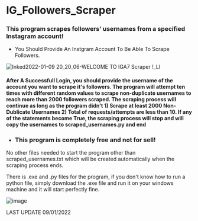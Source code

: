 # IG_Followers_Scraper
<h3>This program scrapes followers' usernames from a specified Instagram account!</h3>


* You Should Provide An Instgram Account To Be Able To Scrape Followers.

![Inked2022-01-09 20_20_06-WELCOME TO IGA7 Scraper !_LI](https://user-images.githubusercontent.com/58238467/148697545-ccf1f264-fe39-4c81-8d82-7ed619aec563.jpg)

<h4> <p>After A Successfull Login, you should provide the username of the account you want to scrape it's followers.
  The program will attempt ten times with different random values to scrape non-duplicate usernames to reach more than 2000 followers scraped. The scraping process will continue as long as the program didn't 1) Scrape at least 2000 Non-Dublicate Usernames 2) Total of requests/attempts are less than 10. If any of the statements become True, the scraping process will stop and will copy the usernames to scraped_usernames.py and end
  </p></h4>

* <h3> This program is completely free and not for sell! </h3>

<p>No other files needed to start the program other than scraped_usernames.txt which will be created automatically when the scraping process ends.</p>

<p>There is .exe and .py files for the program, if you don't know how to run a python file, simply download the .exe file and run it on your windows machine and it will start perfectly fine.</p>

![image](https://user-images.githubusercontent.com/58238467/148699682-86f5c866-4483-4ce5-8b3c-137f5166fd03.png)


LAST UPDATE 09/01/2022
